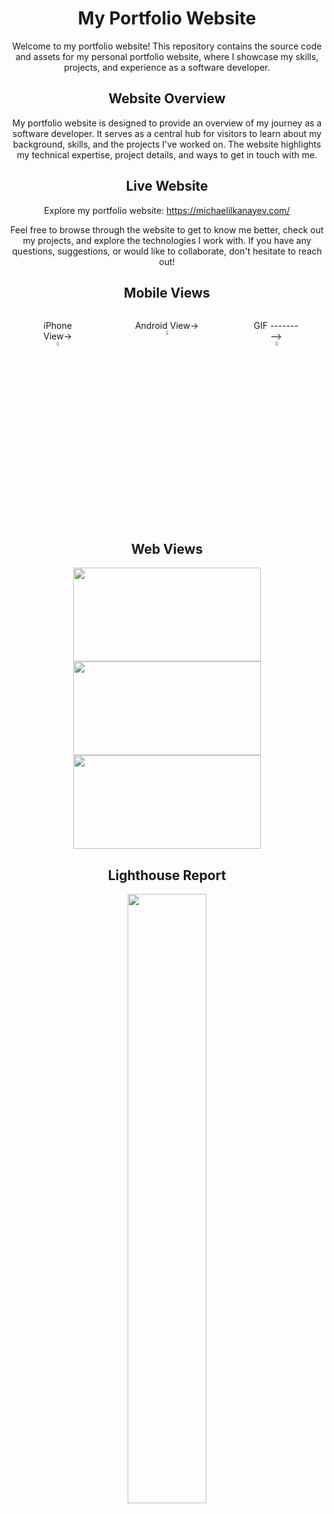 <h1 align="center">My Portfolio Website</h1>

<p align="center">Welcome to my portfolio website! This repository contains the source code and assets for my personal portfolio website, where I showcase my skills, projects, and experience as a software developer.</p>

<h2 align="center">Website Overview</h2>

<p align="center">My portfolio website is designed to provide an overview of my journey as a software developer. It serves as a central hub for visitors to learn about my background, skills, and the projects I've worked on. The website highlights my technical expertise, project details, and ways to get in touch with me.</p>

<h2 align="center">Live Website</h2>

<p align="center">Explore my portfolio website: <a href="https://michaelilkanayev.com/">https://michaelilkanayev.com/</a></p>

<p align="center">Feel free to browse through the website to get to know me better, check out my projects, and explore the technologies I work with. If you have any questions, suggestions, or would like to collaborate, don't hesitate to reach out!</p>

<h2 align="center">Mobile Views</h2>

<div style="display: flex; justify-content: center;">
  <figure style="text-align: center; display: block;">
    <figcaption style="font-size: 14px;">iPhone View-></figcaption>
    <img src="https://github.com/michaelilkanayev1997/portfolio/assets/93651794/5f09989f-12bf-4c12-8047-d9bd94a519f1" alt="iPhone View" width="15%" height="15%" >
  </figure>
  <figure style="text-align: center; display: block;">
    <figcaption style="font-size: 14px;">Android View-></figcaption>
    <img src="https://github.com/michaelilkanayev1997/portfolio/assets/93651794/94c56062-bef8-408c-b7cc-4ce79f2b4725" alt="Android Mobile View" width="15%" height="15%" >
  </figure>
  <figure style="text-align: center; display: block;">
    <figcaption style="font-size: 14px;">GIF ---------></figcaption>
    <img src="https://github.com/michaelilkanayev1997/portfolio/assets/93651794/8f720e55-5c57-4cc1-a63d-71ac8fb1599d" alt="GIF" width="15%" height="15%" >
  </figure>
</div>

<h2 align="center">Web Views</h2>

<div align="center">
  <img src="https://github.com/michaelilkanayev1997/portfolio/assets/93651794/76218524-0826-4d9f-ada9-5424b2c710e2" width="300" height="150">
  <img src="https://github.com/michaelilkanayev1997/portfolio/assets/93651794/fe4a1863-896e-4f16-b505-3ab61a2f98c7" width="300" height="150">
  <img src="https://github.com/michaelilkanayev1997/portfolio/assets/93651794/8d8b8c02-84a1-4113-af77-ce616ad954a4" width="300" height="150">
</div>

<h2 align="center">Lighthouse Report</h2>

<p align="center">
  <img src="https://github.com/michaelilkanayev1997/portfolio/assets/93651794/37e90073-64d2-4329-af8f-294e4ed8c0fa" width="50%" height="50%">
</p>





